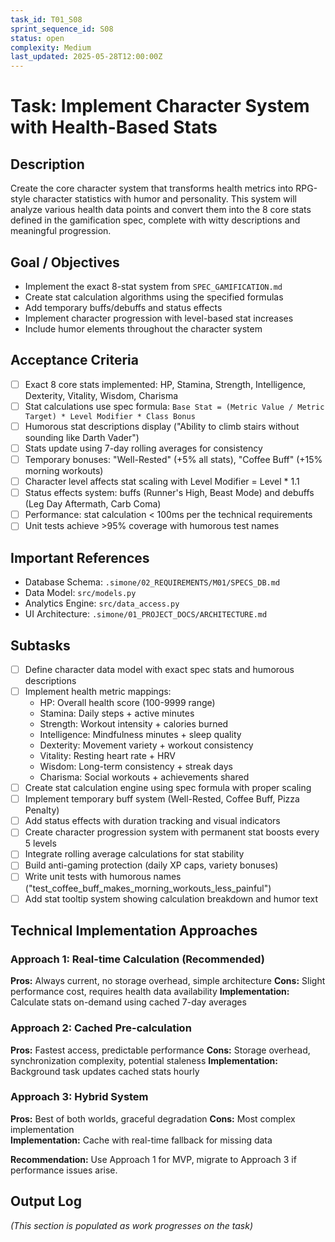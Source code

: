 ```yaml
---
task_id: T01_S08
sprint_sequence_id: S08
status: open
complexity: Medium
last_updated: 2025-05-28T12:00:00Z
---
```


# Task: Implement Character System with Health-Based Stats

## Description
Create the core character system that transforms health metrics into RPG-style character statistics with humor and personality. This system will analyze various health data points and convert them into the 8 core stats defined in the gamification spec, complete with witty descriptions and meaningful progression.

## Goal / Objectives
- Implement the exact 8-stat system from `SPEC_GAMIFICATION.md`
- Create stat calculation algorithms using the specified formulas
- Add temporary buffs/debuffs and status effects
- Implement character progression with level-based stat increases
- Include humor elements throughout the character system

## Acceptance Criteria
- [ ] Exact 8 core stats implemented: HP, Stamina, Strength, Intelligence, Dexterity, Vitality, Wisdom, Charisma
- [ ] Stat calculations use spec formula: `Base Stat = (Metric Value / Metric Target) * Level Modifier * Class Bonus`
- [ ] Humorous stat descriptions display ("Ability to climb stairs without sounding like Darth Vader")
- [ ] Stats update using 7-day rolling averages for consistency
- [ ] Temporary bonuses: "Well-Rested" (+5% all stats), "Coffee Buff" (+15% morning workouts)
- [ ] Character level affects stat scaling with Level Modifier = Level * 1.1
- [ ] Status effects system: buffs (Runner's High, Beast Mode) and debuffs (Leg Day Aftermath, Carb Coma)
- [ ] Performance: stat calculation < 100ms per the technical requirements
- [ ] Unit tests achieve >95% coverage with humorous test names

## Important References
- Database Schema: `.simone/02_REQUIREMENTS/M01/SPECS_DB.md`
- Data Model: `src/models.py`
- Analytics Engine: `src/data_access.py`
- UI Architecture: `.simone/01_PROJECT_DOCS/ARCHITECTURE.md`

## Subtasks
- [ ] Define character data model with exact spec stats and humorous descriptions
- [ ] Implement health metric mappings:
  - HP: Overall health score (100-9999 range)
  - Stamina: Daily steps + active minutes
  - Strength: Workout intensity + calories burned  
  - Intelligence: Mindfulness minutes + sleep quality
  - Dexterity: Movement variety + workout consistency
  - Vitality: Resting heart rate + HRV
  - Wisdom: Long-term consistency + streak days
  - Charisma: Social workouts + achievements shared
- [ ] Create stat calculation engine using spec formula with proper scaling
- [ ] Implement temporary buff system (Well-Rested, Coffee Buff, Pizza Penalty)
- [ ] Add status effects with duration tracking and visual indicators
- [ ] Create character progression system with permanent stat boosts every 5 levels
- [ ] Integrate rolling average calculations for stat stability
- [ ] Build anti-gaming protection (daily XP caps, variety bonuses)
- [ ] Write unit tests with humorous names ("test_coffee_buff_makes_morning_workouts_less_painful")
- [ ] Add stat tooltip system showing calculation breakdown and humor text

## Technical Implementation Approaches

### Approach 1: Real-time Calculation (Recommended)
**Pros:** Always current, no storage overhead, simple architecture
**Cons:** Slight performance cost, requires health data availability
**Implementation:** Calculate stats on-demand using cached 7-day averages

### Approach 2: Cached Pre-calculation  
**Pros:** Fastest access, predictable performance
**Cons:** Storage overhead, synchronization complexity, potential staleness
**Implementation:** Background task updates cached stats hourly

### Approach 3: Hybrid System
**Pros:** Best of both worlds, graceful degradation
**Cons:** Most complex implementation  
**Implementation:** Cache with real-time fallback for missing data

**Recommendation:** Use Approach 1 for MVP, migrate to Approach 3 if performance issues arise.

## Output Log
*(This section is populated as work progresses on the task)*